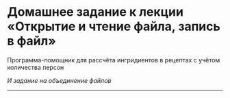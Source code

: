 # Домашнее задание к лекции «Открытие и чтение файла, запись в файл»
Программа-помощник для рассчёта ингридиентов в рецептах с учётом количества персон

_И задание на объединение файлов_

---